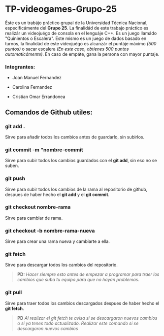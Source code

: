 # TP-videogames-Grupo-25

Éste es un trabájo práctico grupal de la Universidad Técnica Nacional, especificámente del **Grupo 25**. La finalidád de este trabajo práctico es realizár un videojuégo de consola en el lenguáje C++. Es un juego llamádo "Quinientos o Escalera". Este mismo es un juego de dados basado en turnos, la finalidád de este videojuégo es alcanzár el puntáje máximo *(500 puntos)* o sacar escalera *(En este caso, obtienes 500 puntos automaticámente)*. En caso de empáte, gana la persona con mayor puntaje.

### Integrantes:

- Joan Manuel Fernandez

- Carolina Fernandez

- Cristian Omar Errandonea

## Comandos de Github utiles:

### **git add .**

Sirve para añadir todos los cambios antes de guardarlo, sin subirlos.

### **git commit -m "nombre-commit**

Sirve para subir todos los cambios guardados con el **git add**, sin eso no se suben.


### **git push**

Sirve para subir todos los cambios de la rama al repositorio de github, despues de haber hecho el **git add** y el **git commit**.

### **git checkout nombre-rama**

Sirve para cambiar de rama.

### **git checkout -b nombre-rama-nueva**

Sirve para crear una rama nueva y cambiarte a ella.

### **git fetch**

Sirve para descargar todos los cambios del repositorio. 

> **PD:** *Hacer siempre esto antes de empezar a programar para traer los cambios que suba tu equipo para que no hayan problemas.*

### **git pull**

Sirve para traer todos los cambios descargados despues de haber hecho el **git fetch**.

> **PD** *Al realizar el git fetch te avisa si se descargaron nuevos cambios o si ya tenes todo actualizado. Realizar este comando si se descargaron nuevos cambios*
